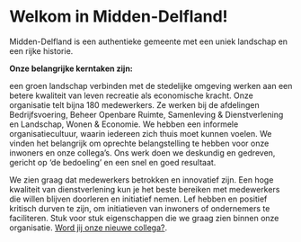 # Welkom in Midden-Delfland!

Midden-Delfland is een authentieke gemeente met een uniek landschap en een rijke historie.

**Onze belangrijke kerntaken zijn:**

een groen landschap verbinden met de stedelijke omgeving
werken aan een betere kwaliteit van leven
recreatie als economische kracht.
Onze organisatie telt bijna 180 medewerkers. Ze werken bij de afdelingen Bedrijfsvoering, Beheer Openbare Ruimte, Samenleving & Dienstverlening en Landschap, Wonen & Economie. We hebben een informele organisatiecultuur, waarin iedereen zich thuis moet kunnen voelen. We vinden het belangrijk om oprechte belangstelling te hebben voor onze inwoners en onze collega’s. Ons werk doen we deskundig en gedreven, gericht op ‘de bedoeling’ en een snel en goed resultaat.

We zien graag dat medewerkers betrokken en innovatief zijn. Een hoge kwaliteit van dienstverlening kun je het beste bereiken met medewerkers die willen blijven doorleren en initiatief nemen. Lef hebben en positief kritisch durven te zijn, om initiatieven van inwoners of ondernemers te faciliteren. Stuk voor stuk eigenschappen die we graag zien binnen onze organisatie. [Word jij onze nieuwe collega?](https://www.middendelfland.nl/werken-bij-gemeente-midden-delfland).
